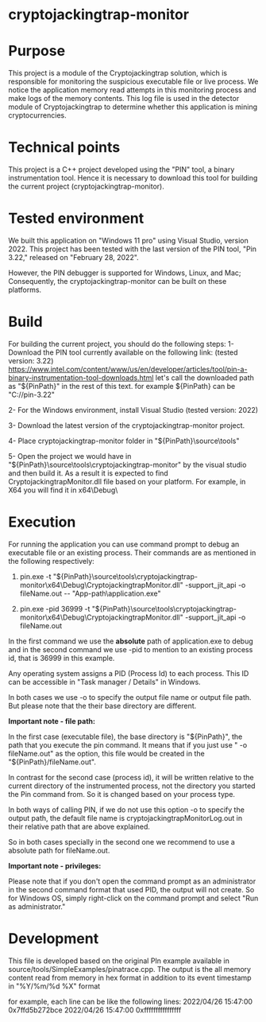 # cryptojackingtrap-monitor 

# Purpose
This project is a module of the Cryptojackingtrap solution, which is responsible for monitoring the suspicious executable file or live process. We notice the application memory read attempts in this monitoring process and make logs of the memory contents. This log file is used in the detector module of Cryptojackingtrap to determine whether this application is mining cryptocurrencies.

# Technical points
This project is a C++ project developed using the "PIN" tool, a binary instrumentation tool. Hence it is necessary to download this tool for building the current project (cryptojackingtrap-monitor). 

# Tested environment
We built this application on "Windows 11 pro" using Visual Studio, version 2022. This project has been tested with the last version of the PIN tool, "Pin 3.22," released on "February 28, 2022". 

However, the PIN debugger is supported for Windows, Linux, and Mac; Consequently, the cryptojackingtrap-monitor can be built on these platforms.

# Build
For building the current project, you should do the following steps:
1- Download the PIN tool currently available on the following link: (tested version: 3.22)
https://www.intel.com/content/www/us/en/developer/articles/tool/pin-a-binary-instrumentation-tool-downloads.html
let's call the downloaded path as "${PinPath}" in the rest of this text. for example ${PinPath} can be "C://pin-3.22"

2- For the Windows environment, install Visual Studio (tested version: 2022)

3- Download the latest version of the cryptojackingtrap-monitor project.

4- Place cryptojackingtrap-monitor folder in "${PinPath}\source\tools" 

5- Open the project we would have in "${PinPath}\source\tools\cryptojackingtrap-monitor" by the visual studio and then build it. As a result it is expected to find CryptojackingtrapMonitor.dll file based on your platform. For example, in X64 you will find it in x64\Debug\

# Execution
For running the application you can use command prompt to debug an executable file or an existing process. Their commands are as mentioned in the following respectively:

1) pin.exe -t "${PinPath}\source\tools\cryptojackingtrap-monitor\x64\Debug\CryptojackingtrapMonitor.dll" -support_jit_api -o fileName.out -- "App-path\application.exe"

2) pin.exe -pid 36999 -t "${PinPath}\source\tools\cryptojackingtrap-monitor\x64\Debug\CryptojackingtrapMonitor.dll" -support_jit_api -o fileName.out

In the first command we use the <b>absolute</b> path of application.exe to debug and in the second command we use -pid to mention to an existing process id, that is 36999 in this example.

Any operating system assigns a PID (Process Id) to each process. This ID can be accessible in "Task manager / Details" in Windows.

In both cases we use -o to specify the output file name or output file path. But please note that the their base directory are different.

<b>Important note - file path:</b>

In the first case (executable file), the base directory is "${PinPath}", the path that you execute the pin command. It means that if you just use " -o fileName.out" as the option, this file would be created in the "${PinPath}/fileName.out".

In contrast for the second case (process id), it will be written relative to the current directory of the instrumented process, not the directory you started the Pin command from. So it is changed based on your process type.

In both ways of calling PIN, if we do not use this option -o to specify the output path, the default file name is cryptojackingtrapMonitorLog.out in their relative path that are above explained.

So in both cases specially in the second one we recommend to use a absolute path for fileName.out.

<b>Important note - privileges:</b>

Please note that if you don't open the command prompt as an administrator in the second command format that used PID, the output will not create. So for Windows OS, simply right-click on the command prompt and select "Run as administrator."

# Development

This file is developed based on the original PIn example available in source/tools/SimpleExamples/pinatrace.cpp. The output is the all memory content read from memory in hex format in addition to its event timestamp in "%Y/%m/%d %X" format

for example, each line can be like the following lines:
2022/04/26 15:47:00     0x7ffd5b272bce
2022/04/26 15:47:00 0xffffffffffffffff
